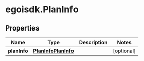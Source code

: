 # egoisdk.PlanInfo

## Properties

Name | Type | Description | Notes
------------ | ------------- | ------------- | -------------
**planInfo** | [**PlanInfoPlanInfo**](PlanInfoPlanInfo.md) |  | [optional] 


